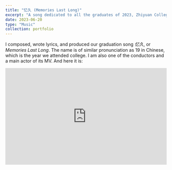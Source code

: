 ```yaml
---
title: "忆久 (Memories Last Long)"
excerpt: "A song dedicated to all the graduates of 2023, Zhiyuan College.<br/><br/><img src='https://i.imgur.com/N4BTYgh.jpg' width='60%'>"
date: 2023-06-20
type: "Music"
collection: portfolio
---
```


I composed, wrote lyrics, and produced our graduation song *忆久*, or *Memories Last Long*. The name is of similar pronunciation as 19 in Chinese, which is the year we attended college. I am also one of the conductors and a main actor of its MV. And here it is:

<div style="position: relative; padding: 30% 45%;">

<iframe style="position: absolute; width: 100%; height: 100%; left: 0; top: 0;" src="https://player.bilibili.com/player.html?bvid=BV1RP411q7Ht&page=1&as_wide=1&high_quality=1&danmaku=0" frameborder="no" scrolling="no"></iframe>

</div>
